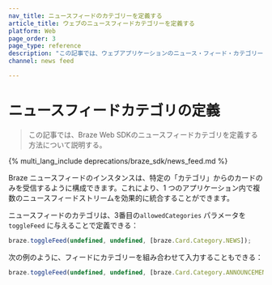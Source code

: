 ```yaml
---
nav_title: ニュースフィードのカテゴリーを定義する
article_title: ウェブのニュースフィードカテゴリーを定義する
platform: Web
page_order: 3
page_type: reference
description: "この記事では、ウェブアプリケーションのニュース・フィード・カテゴリーを定義する方法を説明する。"
channel: news feed

---
```


# ニュースフィードカテゴリの定義

> この記事では、Braze Web SDKのニュースフィードカテゴリを定義する方法について説明する。

{% multi_lang_include deprecations/braze_sdk/news_feed.md %}

Braze ニュースフィードのインスタンスは、特定の「カテゴリ」からのカードのみを受信するように構成できます。これにより、1 つのアプリケーション内で複数のニュースフィードストリームを効果的に統合することができます。

ニュースフィードのカテゴリは、3番目の`allowedCategories` パラメータを`toggleFeed` に与えることで定義できる：

``` javascript
braze.toggleFeed(undefined, undefined, [braze.Card.Category.NEWS]);
```

次の例のように、フィードにカテゴリーを組み合わせて入力することもできる：

``` javascript
braze.toggleFeed(undefined, undefined, [braze.Card.Category.ANNOUNCEMENTS, braze.Card.Category.NEWS]);
```
